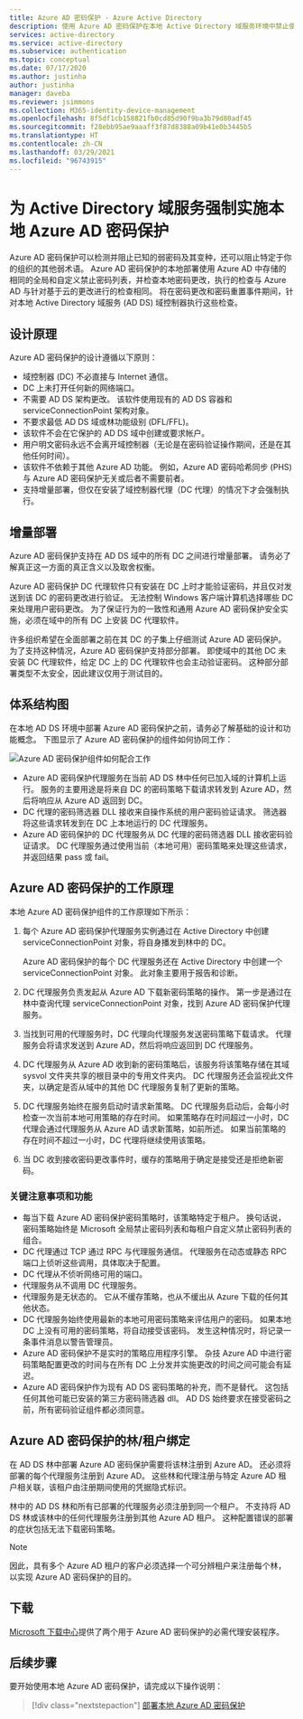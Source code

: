 ```yaml
---
title: Azure AD 密码保护 - Azure Active Directory
description: 使用 Azure AD 密码保护在本地 Active Directory 域服务环境中禁止使用弱密码
services: active-directory
ms.service: active-directory
ms.subservice: authentication
ms.topic: conceptual
ms.date: 07/17/2020
ms.author: justinha
author: justinha
manager: daveba
ms.reviewer: jsimmons
ms.collection: M365-identity-device-management
ms.openlocfilehash: 8f5df1cb158821fb0cd85d90f9ba3b79d80adf45
ms.sourcegitcommit: f28ebb95ae9aaaff3f87d8388a09b41e0b3445b5
ms.translationtype: HT
ms.contentlocale: zh-CN
ms.lasthandoff: 03/29/2021
ms.locfileid: "96743915"
---
```

# <a name="enforce-on-premises-azure-ad-password-protection-for-active-directory-domain-services"></a>为 Active Directory 域服务强制实施本地 Azure AD 密码保护

Azure AD 密码保护可以检测并阻止已知的弱密码及其变种，还可以阻止特定于你的组织的其他弱术语。 Azure AD 密码保护的本地部署使用 Azure AD 中存储的相同的全局和自定义禁止密码列表，并检查本地密码更改，执行的检查与 Azure AD 与针对基于云的更改进行的检查相同。 将在密码更改和密码重置事件期间，针对本地 Active Directory 域服务 (AD DS) 域控制器执行这些检查。

## <a name="design-principles"></a>设计原理

Azure AD 密码保护的设计遵循以下原则：

* 域控制器 (DC) 不必直接与 Internet 通信。
* DC 上未打开任何新的网络端口。
* 不需要 AD DS 架构更改。 该软件使用现有的 AD DS 容器和 serviceConnectionPoint 架构对象。 
* 不要求最低 AD DS 域或林功能级别 (DFL/FFL)。
* 该软件不会在它保护的 AD DS 域中创建或要求帐户。
* 用户明文密码永远不会离开域控制器（无论是在密码验证操作期间，还是在其他任何时间）。
* 该软件不依赖于其他 Azure AD 功能。 例如，Azure AD 密码哈希同步 (PHS) 与 Azure AD 密码保护无关或后者不需要前者。
* 支持增量部署，但仅在安装了域控制器代理（DC 代理）的情况下才会强制执行。

## <a name="incremental-deployment"></a>增量部署

Azure AD 密码保护支持在 AD DS 域中的所有 DC 之间进行增量部署。 请务必了解真正这一方面的真正含义以及取舍权衡。

Azure AD 密码保护 DC 代理软件只有安装在 DC 上时才能验证密码，并且仅对发送到该 DC 的密码更改进行验证。 无法控制 Windows 客户端计算机选择哪些 DC 来处理用户密码更改。 为了保证行为的一致性和通用 Azure AD 密码保护安全实施，必须在域中的所有 DC 上安装 DC 代理软件。

许多组织希望在全面部署之前在其 DC 的子集上仔细测试 Azure AD 密码保护。 为了支持这种情况，Azure AD 密码保护支持部分部署。 即使域中的其他 DC 未安装 DC 代理软件，给定 DC 上的 DC 代理软件也会主动验证密码。 这种部分部署类型不太安全，因此建议仅用于测试目的。

## <a name="architectural-diagram"></a>体系结构图

在本地 AD DS 环境中部署 Azure AD 密码保护之前，请务必了解基础的设计和功能概念。 下图显示了 Azure AD 密码保护的组件如何协同工作：

![Azure AD 密码保护组件如何配合工作](./media/concept-password-ban-bad-on-premises/azure-ad-password-protection.png)

* Azure AD 密码保护代理服务在当前 AD DS 林中任何已加入域的计算机上运行。 服务的主要用途是将来自 DC 的密码策略下载请求转发到 Azure AD，然后将响应从 Azure AD 返回到 DC。
* DC 代理的密码筛选器 DLL 接收来自操作系统的用户密码验证请求。 筛选器将这些请求转发到在 DC 上本地运行的 DC 代理服务。
* Azure AD 密码保护的 DC 代理服务从 DC 代理的密码筛选器 DLL 接收密码验证请求。 DC 代理服务通过使用当前（本地可用）密码策略来处理这些请求，并返回结果 pass 或 fail。 

## <a name="how-azure-ad-password-protection-works"></a>Azure AD 密码保护的工作原理

本地 Azure AD 密码保护组件的工作原理如下所示：

1. 每个 Azure AD 密码保护代理服务实例通过在 Active Directory 中创建 serviceConnectionPoint 对象，将自身播发到林中的 DC。

    Azure AD 密码保护的每个 DC 代理服务还在 Active Directory 中创建一个 serviceConnectionPoint 对象。 此对象主要用于报告和诊断。

1. DC 代理服务负责发起从 Azure AD 下载新密码策略的操作。 第一步是通过在林中查询代理 serviceConnectionPoint 对象，找到 Azure AD 密码保护代理服务。

1. 当找到可用的代理服务时，DC 代理向代理服务发送密码策略下载请求。 代理服务会将请求发送到 Azure AD，然后将响应返回到 DC 代理服务。

1. DC 代理服务从 Azure AD 收到新的密码策略后，该服务将该策略存储在其域 sysvol 文件夹共享的根目录中的专用文件夹内。 DC 代理服务还会监视此文件夹，以确定是否从域中的其他 DC 代理服务复制了更新的策略。

1. DC 代理服务始终在服务启动时请求新策略。 DC 代理服务启动后，会每小时检查一次当前本地可用策略的存在时间。 如果策略存在时间超过一小时，DC 代理会通过代理服务从 Azure AD 请求新策略，如前所述。 如果当前策略的存在时间不超过一小时，DC 代理将继续使用该策略。

1. 当 DC 收到接收密码更改事件时，缓存的策略用于确定是接受还是拒绝新密码。

### <a name="key-considerations-and-features"></a>关键注意事项和功能

* 每当下载 Azure AD 密码保护密码策略时，该策略特定于租户。 换句话说，密码策略始终是 Microsoft 全局禁止密码列表和每租户自定义禁止密码列表的组合。
* DC 代理通过 TCP 通过 RPC 与代理服务通信。 代理服务在动态或静态 RPC 端口上侦听这些调用，具体取决于配置。
* DC 代理从不侦听网络可用的端口。
* 代理服务从不调用 DC 代理服务。
* 代理服务是无状态的。 它从不缓存策略，也从不缓出从 Azure 下载的任何其他状态。
* DC 代理服务始终使用最新的本地可用密码策略来评估用户的密码。 如果本地 DC 上没有可用的密码策略，将自动接受该密码。 发生这种情况时，将记录一条事件消息以警告管理员。
* Azure AD 密码保护不是实时的策略应用程序引擎。 杂技 Azure AD 中进行密码策略配置更改的时间与在所有 DC 上分发并实施更改的时间之间可能会有延迟。
* Azure AD 密码保护作为现有 AD DS 密码策略的补充，而不是替代。 这包括任何其他可能已安装的第三方密码筛选器 dll。 AD DS 始终要求在接受密码之前，所有密码验证组件都必须同意。

## <a name="forest--tenant-binding-for-azure-ad-password-protection"></a>Azure AD 密码保护的林/租户绑定

在 AD DS 林中部署 Azure AD 密码保护需要将该林注册到 Azure AD。 还必须将部署的每个代理服务注册到 Azure AD。 这些林和代理注册与特定 Azure AD 租户相关联，该租户由注册期间使用的凭据隐式标识。

林中的 AD DS 林和所有已部署的代理服务必须注册到同一个租户。 不支持将 AD DS 林或该林中的任何代理服务注册到其他 Azure AD 租户。 这种配置错误的部署的症状包括无法下载密码策略。

> [!NOTE]
> 因此，具有多个 Azure AD 租户的客户必须选择一个可分辨租户来注册每个林，以实现 Azure AD 密码保护的目的。

## <a name="download"></a>下载

[Microsoft 下载中心](https://www.microsoft.com/download/details.aspx?id=57071)提供了两个用于 Azure AD 密码保护的必需代理安装程序。

## <a name="next-steps"></a>后续步骤

要开始使用本地 Azure AD 密码保护，请完成以下操作说明：

> [!div class="nextstepaction"]
> [部署本地 Azure AD 密码保护](howto-password-ban-bad-on-premises-deploy.md)
